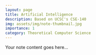 ```yaml
---  
layout: page  
title: Artificial Intelligence  
description: Based on UCSC's CSE-140     
img: assets/img/note-thumbnail.jpg  
importance: 1  
category: Theoretical Computer Science  
---  
```

  
Your note content goes here...

